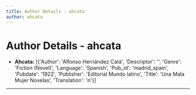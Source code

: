 ```yaml
---
title: Author Details - ahcata
author: ahcata
---
```


# Author Details - ahcata

<ul>
    <li><strong>Ahcata:</strong> [{'Author': 'Alfonso Hernández Catá', 'Descriptor': '', 'Genre': 'Fiction (Novel)', 'Language': 'Spanish', 'Pub_id': 'madrid_spain', 'Pubdate': '1922', 'Publisher': 'Editorial Mundo latino', 'Title': 'Una Mala Mujer Novelas', 'Translation': 'n'}]</li>
</ul>
<hr>